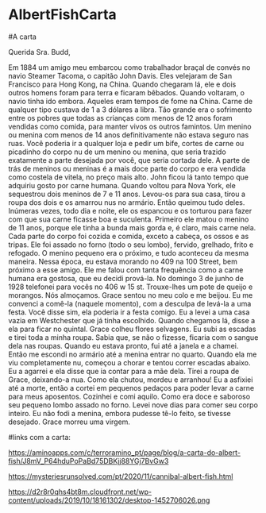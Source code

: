 # AlbertFishCarta

#A carta

Querida Sra. Budd,

Em 1884 um amigo meu embarcou como trabalhador braçal de convés no navio Steamer Tacoma, o capitão John Davis. Eles velejaram de San Francisco para Hong Kong, na China. Quando chegaram lá, ele e dois outros homens foram para terra e ficaram bêbados. Quando voltaram, o navio tinha ido embora. Aqueles eram tempos de fome na China. Carne de qualquer tipo custava de 1 a 3 dólares a libra. Tão grande era o sofrimento entre os pobres que todas as crianças com menos de 12 anos foram vendidas como comida, para manter vivos os outros famintos. Um menino ou menina com menos de 14 anos definitivamente não estava seguro nas ruas. Você poderia ir a qualquer loja e pedir um bife, cortes de carne ou picadinho do corpo nu de um menino ou menina, que seria trazido exatamente a parte desejada por você, que seria cortada dele.
A parte de trás de meninos ou meninas é a mais doce parte do corpo e era vendida como costela de vitela, no preço mais alto.
John ficou lá tanto tempo que adquiriu gosto por carne humana. Quando voltou para Nova York, ele sequestrou dois meninos de 7 e 11 anos. Levou-os para sua casa, tirou a roupa dos dois e os amarrou nus no armário. Então queimou tudo deles. Inúmeras vezes, todo dia e noite, ele os espancou e os torturou para fazer com que sua carne ficasse boa e suculenta.
Primeiro ele matou o menino de 11 anos, porque ele tinha a bunda mais gorda e, é claro, mais carne nela. Cada parte do corpo foi cozida e comida, exceto a cabeça, os ossos e as tripas. Ele foi assado no forno (todo o seu lombo), fervido, grelhado, frito e refogado. O menino pequeno era o próximo, e tudo aconteceu da mesma maneira. Nessa época, eu estava morando no 409 na 100 Street, bem próximo a esse amigo. Ele me falou com tanta frequência como a carne humana era gostosa, que eu decidi prová-la.
No domingo 3 de junho de 1928 telefonei para vocês no 406 w 15 st. Trouxe-lhes um pote de queijo e morangos. Nós almoçamos. Grace sentou no meu colo e me beijou. Eu me convenci a comê-la (naquele momento), com a desculpa de levá-la a uma festa. Você disse sim, ela poderia ir a festa comigo. Eu a levei a uma casa vazia em Westchester que já tinha escolhido. Quando chegamos lá, disse a ela para ficar no quintal. Grace colheu flores selvagens. Eu subi as escadas e tirei toda a minha roupa. Sabia que, se não o fizesse, ficaria com o sangue dela nas roupas. Quando eu estava pronto, fui até a janela e a chamei. Então me escondi no armário até a menina entrar no quarto. Quando ela me viu completamente nu, começou a chorar e tentou correr escadas abaixo. Eu a agarrei e ela disse que ia contar para a mãe dela.
Tirei a roupa de Grace, deixando-a nua. Como ela chutou, mordeu e arranhou! Eu a asfixiei até a morte, então a cortei em pequenos pedaços para poder levar a carne para meus aposentos. Cozinhei e comi aquilo. Como era doce e saboroso seu pequeno lombo assado no forno. Levei nove dias para comer seu corpo inteiro. Eu não fodi a menina, embora pudesse tê-lo feito, se tivesse desejado. Grace morreu uma virgem.


#links com a carta:

https://aminoapps.com/c/terroramino_pt/page/blog/a-carta-do-albert-fish/J8mV_P64hduPoPaBd75DBKjj88YGj7BvGw3

https://mysteriesrunsolved.com/pt/2020/11/cannibal-albert-fish.html

https://d2r8r0qhs4bt8m.cloudfront.net/wp-content/uploads/2019/10/18161302/desktop-1452706026.png
